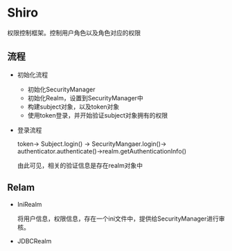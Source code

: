 # Shiro

权限控制框架。控制用户角色以及角色对应的权限

## 流程

* 初始化流程

  * 初始化SecurityManager
  * 初始化Realm，设置到SecurityManager中
  * 构建subject对象，以及token对象
  * 使用token登录，并开始验证subject对象拥有的权限

* 登录流程

  token-> Subject.login() -> SecurityMangaer.login()-> authenticator.authenticate()->realm.getAuthenticationInfo()

  由此可见，相关的验证信息是存在realm对象中

## Relam

* IniRealm 

  将用户信息，权限信息，存在一个ini文件中，提供给SecurityManager进行审核。

* JDBCRealm